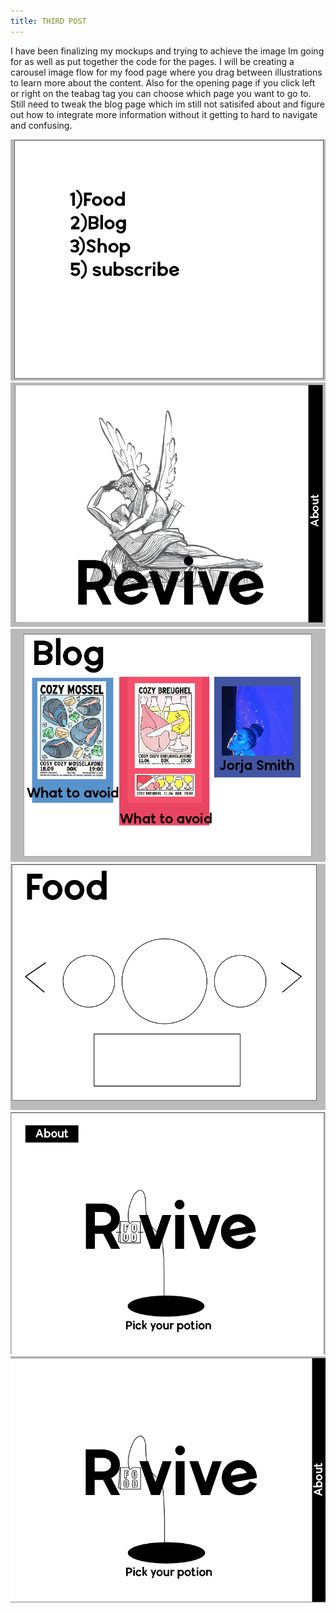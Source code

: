 ```yaml
---
title: THIRD POST
---
```


I have been finalizing my mockups and trying to achieve the image Im going for as well as put together the code for the pages. I will be creating a carousel image flow for my food page where you drag between illustrations to learn more about the content. Also for the opening page if you click left or right on the teabag tag you can choose which page you want to go to. Still need to tweak the blog page which im still not satisifed about and figure out how to integrate more information without it getting to hard to navigate and confusing. 

<img src="images/blog3/blog1.png">
<img src="images/blog3/blog2.png">
<img src="images/blog3/blog3.png">
<img src="images/blog3/blog4.png">
<img src="images/blog3/blog5.png">
<img src="images/blog3/blog6.png">